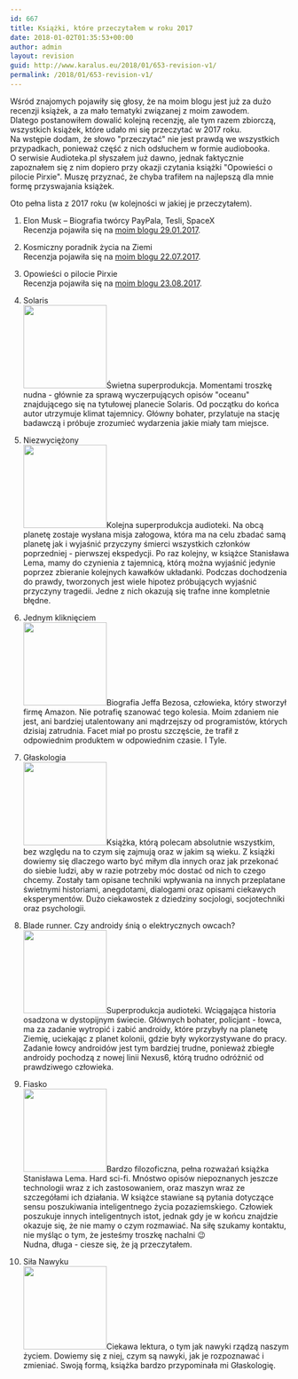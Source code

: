 ```yaml
---
id: 667
title: Książki, które przeczytałem w roku 2017
date: 2018-01-02T01:35:53+00:00
author: admin
layout: revision
guid: http://www.karalus.eu/2018/01/653-revision-v1/
permalink: /2018/01/653-revision-v1/
---
```

Wśród znajomych pojawiły się głosy, że na moim blogu jest już za dużo recenzji książek, a za mało tematyki związanej z moim zawodem.  
Dlatego postanowiłem dowalić kolejną recenzję, ale tym razem zbiorczą, wszystkich książek, które udało mi się przeczytać w 2017 roku.  
Na wstępie dodam, że słowo "przeczytać" nie jest prawdą we wszystkich przypadkach, ponieważ część z nich odsłuchem w formie audiobooka.  
O serwisie Audioteka.pl słyszałem już dawno, jednak faktycznie zapoznałem się z nim dopiero przy okazji czytania książki "Opowieści o pilocie Pirxie". Muszę przyznać, że chyba trafiłem na najlepszą dla mnie formę przyswajania książek.

Oto pełna lista z 2017 roku (w kolejności w jakiej je przeczytałem).

1. Elon Musk – Biografia twórcy PayPala, Tesli, SpaceX  
Recenzja pojawiła się na <a href="http://www.karalus.eu/2017/01/elon-musk-biografia-tworcy-paypala-tesli-spacex/" target="_blank" rel="noopener">moim blogu 29.01.2017</a>.

2. Kosmiczny poradnik życia na Ziemi  
Recenzja pojawiła się na <a href="http://www.karalus.eu/2017/07/kosmiczny-poradnik-zycia-na-ziemi/" target="_blank" rel="noopener">moim blogu 22.07.2017</a>.

3. Opowieści o pilocie Pirxie  
Recenzja pojawiła się na <a href="http://www.karalus.eu/2017/08/opowiesci-o-pilocie-pirxie/" target="_blank" rel="noopener">moim blogu 23.08.2017</a>.

4. Solaris  
[<img class="alignleft wp-image-640 size-thumbnail" src="/wp-content/uploads/2017/09/solaris.png?resize=150%2C150" alt="" width="150" height="150" srcset="/wp-content/uploads/2017/09/solaris.png?resize=150%2C150 150w, /wp-content/uploads/2017/09/solaris.png?resize=298%2C300 298w, /wp-content/uploads/2017/09/solaris.png?resize=250%2C250 250w, /wp-content/uploads/2017/09/solaris.png?resize=174%2C174 174w, /wp-content/uploads/2017/09/solaris.png?w=320 320w" sizes="(max-width: 150px) 100vw, 150px" data-recalc-dims="1" />](/wp-content/uploads/2017/09/solaris.png)Świetna superprodukcja. Momentami troszkę nudna - głównie za sprawą wyczerpujących opisów "oceanu" znajdującego się na tytułowej planecie Solaris. Od początku do końca autor utrzymuje klimat tajemnicy. Główny bohater, przylatuje na stację badawczą i próbuje zrozumieć wydarzenia jakie miały tam miejsce.

 

 

 

5. Niezwyciężony  
[<img class="alignleft wp-image-657 size-thumbnail" src="/wp-content/uploads/2018/01/chrome_2018-01-02_00-42-03.png?resize=150%2C150" alt="" width="150" height="150" srcset="/wp-content/uploads/2018/01/chrome_2018-01-02_00-42-03.png?resize=150%2C150 150w, /wp-content/uploads/2018/01/chrome_2018-01-02_00-42-03.png?resize=300%2C300 300w, /wp-content/uploads/2018/01/chrome_2018-01-02_00-42-03.png?resize=250%2C250 250w, /wp-content/uploads/2018/01/chrome_2018-01-02_00-42-03.png?resize=174%2C174 174w, /wp-content/uploads/2018/01/chrome_2018-01-02_00-42-03.png?w=321 321w" sizes="(max-width: 150px) 100vw, 150px" data-recalc-dims="1" />](/wp-content/uploads/2018/01/chrome_2018-01-02_00-42-03.png)Kolejna superprodukcja audioteki. Na obcą planetę zostaje wysłana misja załogowa, która ma na celu zbadać samą planetę jak i wyjaśnić przyczyny śmierci wszystkich członków poprzedniej - pierwszej ekspedycji. Po raz kolejny, w książce Stanisława Lema, mamy do czynienia z tajemnicą, którą można wyjaśnić jedynie poprzez zbieranie kolejnych kawałków układanki. Podczas dochodzenia do prawdy, tworzonych jest wiele hipotez próbujących wyjaśnić przyczyny tragedii. Jedne z nich okazują się trafne inne kompletnie błędne.

 

 

6. Jednym kliknięciem  
[<img class="alignleft wp-image-643 size-thumbnail" src="https://i0.wp.com/www.karalus.eu/wp-content/uploads/2017/09/jednym_kliknieciem.png?resize=150%2C150" alt="" width="150" height="150" srcset="https://i0.wp.com/www.karalus.eu/wp-content/uploads/2017/09/jednym_kliknieciem.png?resize=150%2C150 150w, https://i0.wp.com/www.karalus.eu/wp-content/uploads/2017/09/jednym_kliknieciem.png?resize=300%2C300 300w, https://i0.wp.com/www.karalus.eu/wp-content/uploads/2017/09/jednym_kliknieciem.png?resize=250%2C250 250w, https://i0.wp.com/www.karalus.eu/wp-content/uploads/2017/09/jednym_kliknieciem.png?resize=174%2C174 174w, https://i0.wp.com/www.karalus.eu/wp-content/uploads/2017/09/jednym_kliknieciem.png?w=319 319w" sizes="(max-width: 150px) 100vw, 150px" data-recalc-dims="1" />](https://i0.wp.com/www.karalus.eu/wp-content/uploads/2017/09/jednym_kliknieciem.png)Biografia Jeffa Bezosa, człowieka, który stworzył firmę Amazon. Nie potrafię szanować tego kolesia. Moim zdaniem nie jest, ani bardziej utalentowany ani mądrzejszy od programistów, których dzisiaj zatrudnia. Facet miał po prostu szczęście, że trafił z odpowiednim produktem w odpowiednim czasie. I Tyle.

 

 

 

7. Głaskologia  
[<img class="alignleft wp-image-658 size-thumbnail" src="https://i1.wp.com/www.karalus.eu/wp-content/uploads/2018/01/chrome_2018-01-02_00-58-08.png?resize=150%2C150" alt="" width="150" height="150" srcset="https://i1.wp.com/www.karalus.eu/wp-content/uploads/2018/01/chrome_2018-01-02_00-58-08.png?resize=150%2C150 150w, https://i1.wp.com/www.karalus.eu/wp-content/uploads/2018/01/chrome_2018-01-02_00-58-08.png?resize=298%2C300 298w, https://i1.wp.com/www.karalus.eu/wp-content/uploads/2018/01/chrome_2018-01-02_00-58-08.png?resize=250%2C250 250w, https://i1.wp.com/www.karalus.eu/wp-content/uploads/2018/01/chrome_2018-01-02_00-58-08.png?resize=174%2C174 174w, https://i1.wp.com/www.karalus.eu/wp-content/uploads/2018/01/chrome_2018-01-02_00-58-08.png?w=315 315w" sizes="(max-width: 150px) 100vw, 150px" data-recalc-dims="1" />](https://i1.wp.com/www.karalus.eu/wp-content/uploads/2018/01/chrome_2018-01-02_00-58-08.png)Książka, którą polecam absolutnie wszystkim, bez względu na to czym się zajmują oraz w jakim są wieku. Z książki dowiemy się dlaczego warto być miłym dla innych oraz jak przekonać do siebie ludzi, aby w razie potrzeby móc dostać od nich to czego chcemy. Zostały tam opisane techniki wpływania na innych przeplatane świetnymi historiami, anegdotami, dialogami oraz opisami ciekawych eksperymentów. Dużo ciekawostek z dziedziny socjologi, socjotechniki oraz psychologii.

 

 

 

8. Blade runner. Czy androidy śnią o elektrycznych owcach?  
[<img class="alignleft wp-image-659 size-thumbnail" src="/wp-content/uploads/2018/01/chrome_2018-01-02_01-05-29.png?resize=150%2C150" alt="" width="150" height="150" srcset="/wp-content/uploads/2018/01/chrome_2018-01-02_01-05-29.png?resize=150%2C150 150w, /wp-content/uploads/2018/01/chrome_2018-01-02_01-05-29.png?resize=300%2C300 300w, /wp-content/uploads/2018/01/chrome_2018-01-02_01-05-29.png?resize=250%2C250 250w, /wp-content/uploads/2018/01/chrome_2018-01-02_01-05-29.png?resize=174%2C174 174w, /wp-content/uploads/2018/01/chrome_2018-01-02_01-05-29.png?w=315 315w" sizes="(max-width: 150px) 100vw, 150px" data-recalc-dims="1" />](/wp-content/uploads/2018/01/chrome_2018-01-02_01-05-29.png)Superprodukcja audioteki. Wciągająca historia osadzona w dystopijnym świecie. Głównych bohater, policjant - łowca, ma za zadanie wytropić i zabić androidy, które przybyły na planetę Ziemię, uciekając z planet kolonii, gdzie były wykorzystywane do pracy. Zadanie łowcy androidów jest tym bardziej trudne, ponieważ zbiegłe androidy pochodzą z nowej linii Nexus6, którą trudno odróżnić od prawdziwego człowieka.

 

 

 

9. Fiasko  
[<img class="wp-image-660 size-thumbnail alignleft" src="https://i1.wp.com/www.karalus.eu/wp-content/uploads/2018/01/chrome_2018-01-02_01-14-32.png?resize=150%2C150" alt="" width="150" height="150" srcset="https://i1.wp.com/www.karalus.eu/wp-content/uploads/2018/01/chrome_2018-01-02_01-14-32.png?resize=150%2C150 150w, https://i1.wp.com/www.karalus.eu/wp-content/uploads/2018/01/chrome_2018-01-02_01-14-32.png?resize=300%2C300 300w, https://i1.wp.com/www.karalus.eu/wp-content/uploads/2018/01/chrome_2018-01-02_01-14-32.png?resize=250%2C250 250w, https://i1.wp.com/www.karalus.eu/wp-content/uploads/2018/01/chrome_2018-01-02_01-14-32.png?resize=174%2C174 174w, https://i1.wp.com/www.karalus.eu/wp-content/uploads/2018/01/chrome_2018-01-02_01-14-32.png?w=315 315w" sizes="(max-width: 150px) 100vw, 150px" data-recalc-dims="1" />](https://i1.wp.com/www.karalus.eu/wp-content/uploads/2018/01/chrome_2018-01-02_01-14-32.png)Bardzo filozoficzna, pełna rozważań książka Stanisława Lema. Hard sci-fi. Mnóstwo opisów niepoznanych jeszcze technologii wraz z ich zastosowaniem, oraz maszyn wraz ze szczegółami ich działania. W książce stawiane są pytania dotyczące sensu poszukiwania inteligentnego życia pozaziemskiego. Człowiek poszukuje innych inteligentnych istot, jednak gdy je w końcu znajdzie okazuje się, że nie mamy o czym rozmawiać. Na siłę szukamy kontaktu, nie myśląc o tym, że jesteśmy troszkę nachalni 😉  
Nudna, długa - ciesze się, że ją przeczytałem.

 

 

10. Siła Nawyku  
[<img class="alignleft wp-image-661 size-thumbnail" src="/wp-content/uploads/2018/01/chrome_2018-01-02_01-22-32.png?resize=150%2C150" alt="" width="150" height="150" srcset="/wp-content/uploads/2018/01/chrome_2018-01-02_01-22-32.png?resize=150%2C150 150w, /wp-content/uploads/2018/01/chrome_2018-01-02_01-22-32.png?resize=300%2C300 300w, /wp-content/uploads/2018/01/chrome_2018-01-02_01-22-32.png?resize=250%2C250 250w, /wp-content/uploads/2018/01/chrome_2018-01-02_01-22-32.png?resize=174%2C174 174w, /wp-content/uploads/2018/01/chrome_2018-01-02_01-22-32.png?w=315 315w" sizes="(max-width: 150px) 100vw, 150px" data-recalc-dims="1" />](/wp-content/uploads/2018/01/chrome_2018-01-02_01-22-32.png)Ciekawa lektura, o tym jak nawyki rządzą naszym życiem. Dowiemy się z niej, czym są nawyki, jak je rozpoznawać i zmieniać. Swoją formą, książka bardzo przypominała mi Głaskologię. 